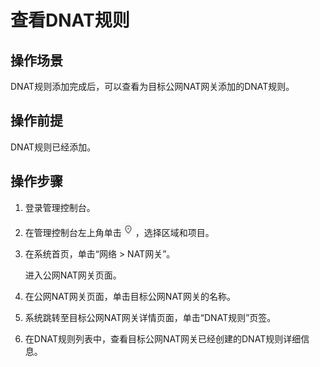 # 查看DNAT规则<a name="nat_dnat_0001"></a>

## 操作场景<a name="section5439700611149"></a>

DNAT规则添加完成后，可以查看为目标公网NAT网关添加的DNAT规则。

## 操作前提<a name="section24081145174428"></a>

DNAT规则已经添加。

## 操作步骤<a name="section1079812442237"></a>

1.  登录管理控制台。
2.  在管理控制台左上角单击![](figures/icon-region.png)，选择区域和项目。
3.  在系统首页，单击“网络 \> NAT网关”。

    进入公网NAT网关页面。

4.  在公网NAT网关页面，单击目标公网NAT网关的名称。
5.  系统跳转至目标公网NAT网关详情页面，单击“DNAT规则”页签。
6.  在DNAT规则列表中，查看目标公网NAT网关已经创建的DNAT规则详细信息。

